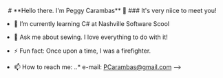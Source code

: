 <p align="center">
# **Hello there. I'm Peggy Carambas** 👋
  ### It's very niice to meet you!
</p>



- 🌱 I’m currently learning C# at Nashville Software Scool

- 💬 Ask me about sewing. I love everything to do with it!

- ⚡ Fun fact: Once upon a time, I was a firefighter.

- 📫 How to reach me:
..* e-mail: PCarambas@gmail.com
-->
